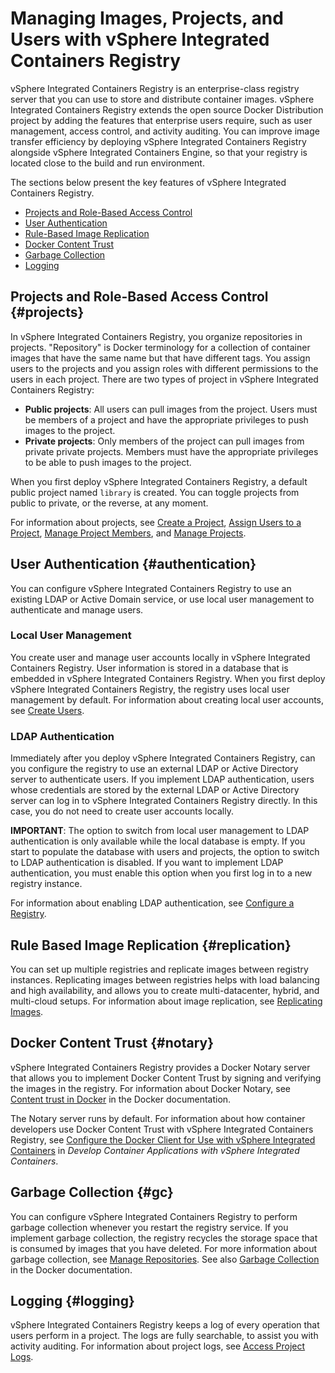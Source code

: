 # Managing Images, Projects, and Users with vSphere Integrated Containers Registry #

vSphere Integrated Containers Registry is an enterprise-class registry server that you can use to store and distribute container images. vSphere Integrated Containers Registry extends the open source Docker Distribution project by adding the features that enterprise users require, such as user management, access control, and activity auditing. You can improve image transfer efficiency by deploying vSphere Integrated Containers Registry alongside vSphere Integrated Containers Engine, so that your registry is located close to the build and run environment. 

The sections below present the key features of vSphere Integrated Containers Registry.

- [Projects and Role-Based Access Control](#projects)
- [User Authentication](#authentication)
- [Rule-Based Image Replication](#replication)
- [Docker Content Trust](#notary)
- [Garbage Collection](#gc)
- [Logging](#logging)

## Projects and Role-Based Access Control {#projects}

In vSphere Integrated Containers Registry, you organize repositories in projects. "Repository" is Docker terminology for a collection of container images that have the same name but that have different tags. You assign users to the projects and you assign roles with different permissions to the users in each project. There are two types of project in vSphere Integrated Containers Registry:  

  - **Public projects**: All users can pull images from the project. Users must be members of a project and have the appropriate privileges to push images to the project.
  - **Private projects**: Only members of the project can pull images from private private projects. Members must have the appropriate privileges to be able to push images to the project.

When you first deploy vSphere Integrated Containers Registry, a default public project named `library` is created. You can toggle projects from public to private, or the reverse, at any moment.

For information about projects, see [Create a Project](creating_projects_registry.md), [Assign Users to a Project](add_users_registry.md), [Manage Project Members](manage_project_members.md), and [Manage Projects](manage_projects.md).

## User Authentication {#authentication}

You can configure vSphere Integrated Containers Registry to use an existing LDAP or Active Domain service, or use local user management to authenticate and manage users.

### Local User Management ###
	
You create user and manage user accounts locally in vSphere Integrated Containers Registry. User information is stored in a database that is embedded in vSphere Integrated Containers Registry. When you first deploy vSphere Integrated Containers Registry, the registry uses local user management by default. For information about creating local user accounts, see [Create Users](creating_users_registry.md).

### LDAP Authentication ###  

Immediately after you deploy vSphere Integrated Containers Registry, can you configure the registry to use an external LDAP or Active Directory server  to authenticate users. If you implement LDAP authentication, users whose credentials are stored by the external LDAP or Active Directory server can log in to vSphere Integrated Containers Registry directly. In this case, you do not need to create user accounts locally.

**IMPORTANT**: The option to switch from local user management to LDAP authentication is only available while the local database is empty. If you start to populate the database with users and projects, the option to switch to LDAP authentication is disabled. If you want to implement LDAP authentication, you must enable this option when you first log in to a new registry instance. 

For information about enabling LDAP authentication, see [Configure a Registry](configure_registry.md).

## Rule Based Image Replication {#replication}

You can set up multiple registries and replicate images between registry instances. Replicating images between registries helps with load balancing and high availability, and allows you to create multi-datacenter, hybrid, and multi-cloud setups. For information about image replication, see [Replicating Images](replicating_images.md).


## Docker Content Trust {#notary}

vSphere Integrated Containers Registry provides a Docker Notary server that allows you to implement Docker Content Trust by signing and verifying the images in the registry. For information about Docker Notary, see [Content trust in Docker](https://docs.docker.com/engine/security/trust/content_trust/) in the Docker documentation. 

The Notary server runs by default. For information about how container developers use Docker Content Trust with vSphere Integrated Containers Registry, see [Configure the Docker Client for Use with vSphere Integrated Containers](../vic_app_dev/configure_docker_client.md) in *Develop Container Applications with vSphere Integrated Containers*.

## Garbage Collection {#gc}

You can configure vSphere Integrated Containers Registry to perform garbage collection whenever you restart the registry service. If you implement garbage collection, the registry recycles the storage space that is consumed by images that you have deleted. For more information about garbage collection, see [Manage Repositories](manage_repository_registry.md). See also [Garbage Collection](https://docs.docker.com/registry/garbage-collection/) in the Docker documentation.

## Logging {#logging}

vSphere Integrated Containers Registry keeps a log of every operation that users perform in a project. The logs are fully searchable, to assist you with activity auditing. For information about project logs, see [Access Project Logs](access_project_logs.md).
